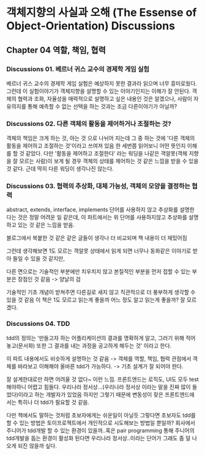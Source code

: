 # 객체지향의 사실과 오해 (The Essense of Object-Orientation) Discussions
## Chapter 04 역할, 책임, 협력
### Discussions 01. 베르너 귀스 교수의 경제학 게임 실험
베르너 귀스 교수의 경제학 게임 실험은 예상하지 못한 결과라 읽으며 너무 흥미로웠다.
그런데 이 실험이야기가 객체지향을 설명할 수 있는 이야기인지는 이해가 잘 안된다.
객체의 협력과 조화, 자율성을 매력적으로 설명하고 싶은 내용인 것은 알겠으나, 
사람이 자유의지를 통해 예측할 수 없는 선택을 하는 것과는 조금 다른이야기가 아닐까? 

### Discussions 02. 다른 객체의 활동을 제어하거나 조절하는 것?
객체의 책임은 크게 하는 것, 아는 것 으로 나뉘어 지는데 그 중 하는 것에 '다른 객체의 활동을 제어하고 조절하는 것'이라고 쓰여져 있음
한 세번쯤 읽어보니 어떤 뜻인지 이해를 할 것 같았다. 다만 '활동을 제어하고 조절한다' 라는 워딩을 나같은 객알못(객체 지향을 잘 모르는 사람)이 보게 될 경우
객체의 상태를 제어하는 것 같은 느낌을 받을 수 있을 것 같다. 근데 딱히 다른 워딩이 생각나진 않는다.

### Discussions 03. 협력의 추상화, 대체 가능성, 객체의 모양을 결정하는 협력
abstract, extends, interface, implements 단어를 사용하지 않고 추상화를 설명한다는 것은 정말 어려운 일 같은데,
이 파트에서는 위 단어를 사용하지않고 추상화를 설명하고 있는 것 같은 느낌을 받음. 

블로그에서 복붙한 것 같은 같은 글들이 생각나 더 비교되며 책 내용이 더 재밌어짐

그런데 생각해보면 1도 모르는 객알못 상태에서 읽게 되면 너무나 동화같은 이야기로 받아 들일 수 있을 것 같지만,

다른 면으로는 기술적인 부분에만 치우치지 않고 본질적인 부분을 먼저 접할 수 있는 부분은 장점인 것 같음 -> 양날의 검

기술적인 기초 개념이 받쳐주면 다른길로 새지 않고 직관적으로 더 풍부하게 생각할 수 있을 것 같음
이 책은 1도 모르고 읽는게 좋을까 어느 정도 알고 읽는게 좋을까? 잘 모르겠다.

### Discussions 04. TDD
tdd의 정의는 '만들고자 하는 어플리케이션의 결과를 명확하게 알고, 그러기 위해 적어놓고(문서화) 또한 그 결과를 내는 과정을 공고하게 해두는 것' 이라고 한다.

이 파트 내용에서도 비슷하게 설명하는 것 같음 -> 객체를 역할, 책임, 협력 관점에서 객체를 바라보고 이해해야 올바른 tdd가 가능하다. -> 기초 설계가 잘 되어야 한다.

잘 설계한대로만 하면 어려울 것 없다~ 이런 느낌.
프론트엔드는 로직도, UI도 모두 test해야하니 어렵고 힘들다. 우리나라 정서상...(우리나라 정서상 이라는 말을 진짜 많이 들었다)이라고 하는 개발자가 있었음
하지만 그렇기 때문에 변동성이 잦은 프론트엔드에서는 특히나 더 tdd가 필요할 것 같음.

다만 책에서도 말하는 것처럼 초보자에게는 쉬운일이 아닐듯
그렇다면 초보자도 tdd를 할 수 있는 방법은 토이프로젝트에서 개인적으로 시도해보는 방법일 뿐일까? 회사에서 주니어가 tdd개발 할 수 있는 환경이 있을까..혹은 pair programming 통해 주니어의 tdd개발을 돕는 환경이 활성화 된다면 우리나라 정서상..이라는 단어가 그래도 좀 덜 나오게 되진 않을까 싶다.



